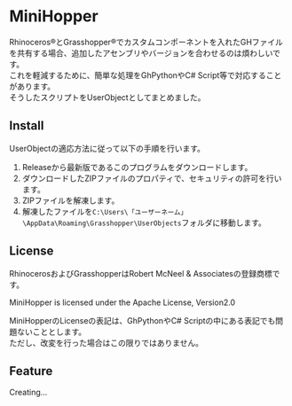 # MiniHopper

Rhinoceros®とGrasshopper®でカスタムコンポーネントを入れたGHファイルを共有する場合、追加したアセンブリやバージョンを合わせるのは煩わしいです。\
これを軽減するために、簡単な処理をGhPythonやC# Script等で対応することがあります。\
そうしたスクリプトをUserObjectとしてまとめました。

## Install

UserObjectの適応方法に従って以下の手順を行います。
1. Releaseから最新版であるこのプログラムをダウンロードします。
2. ダウンロードしたZIPファイルのプロパティで、セキュリティの許可を行います。
3. ZIPファイルを解凍します。
4. 解凍したファイルを`C:\Users\「ユーザーネーム」\AppData\Roaming\Grasshopper\UserObjects`フォルダに移動します。

## License

RhinocerosおよびGrasshopperはRobert McNeel & Associatesの登録商標です。

MiniHopper is licensed under the Apache License, Version2.0

MiniHopperのLicenseの表記は、GhPythonやC# Scriptの中にある表記でも問題ないこととします。\
ただし、改変を行った場合はこの限りではありません。

## Feature

Creating...
